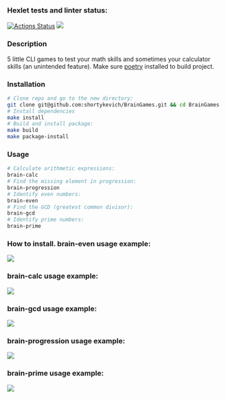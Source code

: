 ### Hexlet tests and linter status:
[![Actions Status](https://github.com/shortykevich/python-project-49/actions/workflows/hexlet-check.yml/badge.svg)](https://github.com/shortykevich/python-project-49/actions)
<a href="https://codeclimate.com/github/shortykevich/python-project-49/maintainability"><img src="https://api.codeclimate.com/v1/badges/3cca18884cfd170228ea/maintainability" /></a>

### Description
5 little CLI games to test your math skills and sometimes your calculator skills (an unintended feature).
Make sure <a href="https://python-poetry.org/docs/">poetry</a> installed to build project.

### Installation
```bash
# Clone repo and go to the new directory:
git clone git@github.com:shortykevich/BrainGames.git && cd BrainGames
# Install dependencies
make install
# Build and install package:
make build
make package-install
```
### Usage
```bash
# Calculate arithmetic expressions:
brain-calc
# Find the missing element in progression:
brain-progression
# Identify even numbers:
brain-even
# Find the GCD (greatest common divisor):
brain-gcd
# Identify prime numbers:
brain-prime
```

### How to install. brain-even usage example:
<a href="https://asciinema.org/a/kRGjW3vctLggJtAuvHUswmlai" target="_blank"><img src="https://asciinema.org/a/kRGjW3vctLggJtAuvHUswmlai.svg" /></a>
### brain-calc usage example:
<a href="https://asciinema.org/a/TSqMSFHtsbkmKRd4ecTlvOodl" target="_blank"><img src="https://asciinema.org/a/TSqMSFHtsbkmKRd4ecTlvOodl.svg" /></a>
### brain-gcd usage example:
<a href="https://asciinema.org/a/dCzv2HcSkCeUp3F7UgEoDnIdD" target="_blank"><img src="https://asciinema.org/a/dCzv2HcSkCeUp3F7UgEoDnIdD.svg" /></a>
### brain-progression usage example:
<a href="https://asciinema.org/a/qGyxx4nibM7lRnKEtpPgshck6" target="_blank"><img src="https://asciinema.org/a/qGyxx4nibM7lRnKEtpPgshck6.svg" /></a>
### brain-prime usage example:
<a href="https://asciinema.org/a/rs9XZiFX9UJbWkTTa1S55q9fF" target="_blank"><img src="https://asciinema.org/a/rs9XZiFX9UJbWkTTa1S55q9fF.svg" /></a>